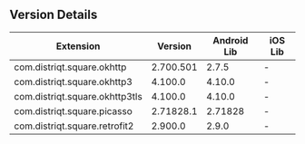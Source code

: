 ## Version Details

| Extension | Version | Android Lib | iOS Lib |
| --- | --- | --- | --- |
| com.distriqt.square.okhttp | 2.700.501 | 2.7.5 | - |
| com.distriqt.square.okhttp3 | 4.100.0 | 4.10.0 | - |
| com.distriqt.square.okhttp3tls | 4.100.0 | 4.10.0 | - |
| com.distriqt.square.picasso | 2.71828.1 | 2.71828 | - |
| com.distriqt.square.retrofit2 | 2.900.0 | 2.9.0 | - |
